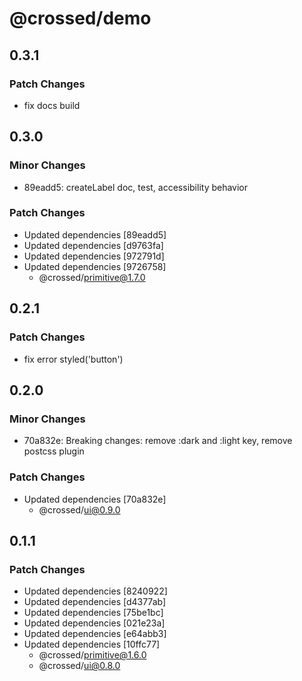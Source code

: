 # @crossed/demo

## 0.3.1

### Patch Changes

- fix docs build

## 0.3.0

### Minor Changes

- 89eadd5: createLabel doc, test, accessibility behavior

### Patch Changes

- Updated dependencies [89eadd5]
- Updated dependencies [d9763fa]
- Updated dependencies [972791d]
- Updated dependencies [9726758]
  - @crossed/primitive@1.7.0

## 0.2.1

### Patch Changes

- fix error styled('button')

## 0.2.0

### Minor Changes

- 70a832e: Breaking changes: remove :dark and :light key, remove postcss plugin

### Patch Changes

- Updated dependencies [70a832e]
  - @crossed/ui@0.9.0

## 0.1.1

### Patch Changes

- Updated dependencies [8240922]
- Updated dependencies [d4377ab]
- Updated dependencies [75be1bc]
- Updated dependencies [021e23a]
- Updated dependencies [e64abb3]
- Updated dependencies [10ffc77]
  - @crossed/primitive@1.6.0
  - @crossed/ui@0.8.0
